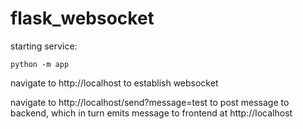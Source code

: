 # flask_websocket

starting service:
```
python -m app
```	
navigate to http://localhost to establish websocket

navigate to http://localhost/send?message=test to post message to backend, which in turn emits message to frontend at http://localhost
